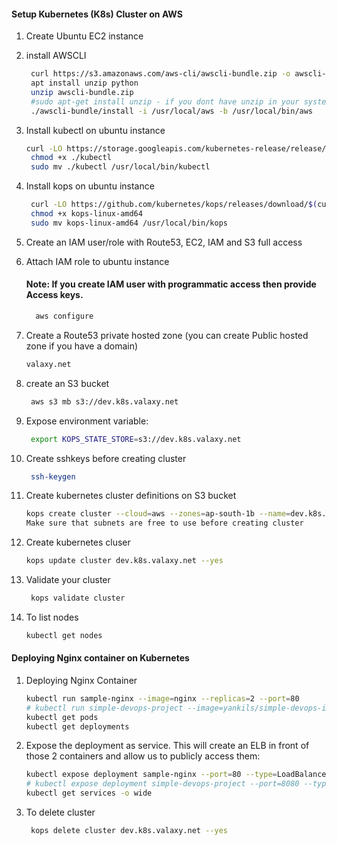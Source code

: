 
#### Setup Kubernetes (K8s) Cluster on AWS


1. Create Ubuntu EC2 instance
1. install AWSCLI
   ```sh 
    curl https://s3.amazonaws.com/aws-cli/awscli-bundle.zip -o awscli-bundle.zip
    apt install unzip python
    unzip awscli-bundle.zip
    #sudo apt-get install unzip - if you dont have unzip in your system
    ./awscli-bundle/install -i /usr/local/aws -b /usr/local/bin/aws
    ```
    
1. Install kubectl on ubuntu instance 
   ```sh
   curl -LO https://storage.googleapis.com/kubernetes-release/release/$(curl -s https://storage.googleapis.com/kubernetes-release/release/stable.txt)/bin/linux/amd64/kubectl
    chmod +x ./kubectl
    sudo mv ./kubectl /usr/local/bin/kubectl
   ```

1. Install kops on ubuntu instance
   ```sh
    curl -LO https://github.com/kubernetes/kops/releases/download/$(curl -s https://api.github.com/repos/kubernetes/kops/releases/latest | grep tag_name | cut -d '"' -f 4)/kops-linux-amd64
    chmod +x kops-linux-amd64
    sudo mv kops-linux-amd64 /usr/local/bin/kops
    ```
1. Create an IAM user/role  with Route53, EC2, IAM and S3 full access

1. Attach IAM role to ubuntu instance 

    #### Note: If you create IAM user with programmatic access then provide Access keys. 
   ```sh 
     aws configure
    ```	
	
1. Create a Route53 private hosted zone (you can create Public hosted zone if you have a domain)
   ```sh
   valaxy.net
   ```
   
1. create an S3 bucket 
   ```sh
    aws s3 mb s3://dev.k8s.valaxy.net
   ```
1. Expose environment variable:
   ```sh 
    export KOPS_STATE_STORE=s3://dev.k8s.valaxy.net
   ```
1. Create sshkeys before creating cluster
   ```sh
    ssh-keygen
   ```
1. Create kubernetes cluster definitions on S3 bucket 
   ```sh 
   kops create cluster --cloud=aws --zones=ap-south-1b --name=dev.k8s.valaxy.net --dns-zone=valaxy.net --dns private --vpc=vpc-e12e0989
   Make sure that subnets are free to use before creating cluster 
    ```
1. Create kubernetes cluser
    ```sh 
    kops update cluster dev.k8s.valaxy.net --yes
    ```
1. Validate your cluster 
     ```sh 
      kops validate cluster
    ```

1. To list nodes
   ```sh 
   kubectl get nodes 
   ```

#### Deploying Nginx container on Kubernetes 
1. Deploying Nginx Container
    ```sh 
    kubectl run sample-nginx --image=nginx --replicas=2 --port=80
	# kubectl run simple-devops-project --image=yankils/simple-devops-image --replicas=2 --port=8080
    kubectl get pods
    kubectl get deployments
   ```
   
1. Expose the deployment as service. This will create an ELB in front of those 2 containers and allow us to publicly access them:
   ```sh 
   kubectl expose deployment sample-nginx --port=80 --type=LoadBalancer
   # kubectl expose deployment simple-devops-project --port=8080 --type=LoadBalancer
   kubectl get services -o wide
   ```
 1. To delete cluster
    ```sh
     kops delete cluster dev.k8s.valaxy.net --yes
    ```

